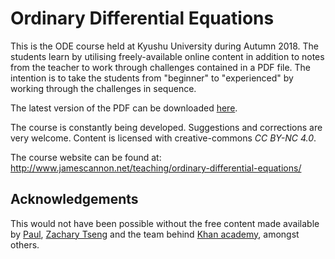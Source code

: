 # Ordinary Differential Equations

This is the ODE course held at Kyushu University during Autumn 2018.
The students learn by utilising freely-available online content in addition to notes from the teacher to work through challenges contained in a PDF file.
The intention is to take the students from "beginner" to "experienced" by working through the challenges in sequence.

The latest version of the PDF can be downloaded [here](https://raw.githubusercontent.com/NanoScaleDesign/OrdinaryDifferentialEquations/master/ode.pdf).

The course is constantly being developed. Suggestions and corrections are very welcome. Content is licensed with creative-commons *CC BY-NC 4.0*.

The course website can be found at: http://www.jamescannon.net/teaching/ordinary-differential-equations/

## Acknowledgements
This would not have been possible without the free content made available by [Paul](http://tutorial.math.lamar.edu/Classes/DE/DE.aspx), [Zachary Tseng](http://www.math.psu.edu/tseng) and the team behind [Khan academy](https://www.khanacademy.org/math/differential-equations), amongst others.
